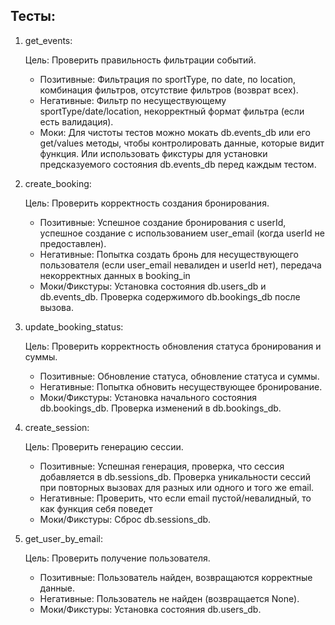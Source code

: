 ## Тесты: ##

1. get_events:

    Цель: Проверить правильность фильтрации событий.
    - Позитивные: Фильтрация по sportType, по date, по location, комбинация фильтров, отсутствие фильтров (возврат всех).
    - Негативные: Фильтр по несуществующему sportType/date/location, некорректный формат фильтра (если есть валидация).
    - Моки: Для чистоты тестов можно мокать db.events_db или его get/values методы, чтобы контролировать данные, которые видит функция. 
          Или использовать фикстуры для установки предсказуемого состояния db.events_db перед каждым тестом.
   

2. create_booking:

    Цель: Проверить корректность создания бронирования.
    - Позитивные: Успешное создание бронирования с userId, успешное создание с использованием user_email (когда userId не предоставлен).
    - Негативные: Попытка создать бронь для несуществующего пользователя (если user_email невалиден и userId нет), передача некорректных данных в booking_in 
    - Моки/Фикстуры: Установка состояния db.users_db и db.events_db. Проверка содержимого db.bookings_db после вызова.
   
   
3. update_booking_status:

    Цель: Проверить корректность обновления статуса бронирования и суммы.
    - Позитивные: Обновление статуса, обновление статуса и суммы.
    - Негативные: Попытка обновить несуществующее бронирование.
    - Моки/Фикстуры: Установка начального состояния db.bookings_db. Проверка изменений в db.bookings_db.


4. create_session:

    Цель: Проверить генерацию сессии.
    - Позитивные: Успешная генерация, проверка, что сессия добавляется в db.sessions_db. Проверка уникальности сессий при повторных вызовах для разных или одного и того же email.
    - Негативные: Проверить, что если email пустой/невалидный, то как функция себя поведет
    - Моки/Фикстуры: Сброс db.sessions_db.

   
5. get_user_by_email:

    Цель: Проверить получение пользователя.
    - Позитивные: Пользователь найден, возвращаются корректные данные.
    - Негативные: Пользователь не найден (возвращается None).
    - Моки/Фикстуры: Установка состояния db.users_db.